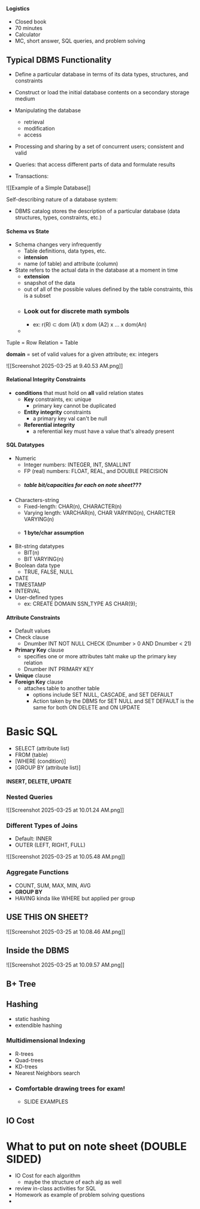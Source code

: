 #### Logistics
- Closed book
- 70 minutes
- Calculator
- MC, short answer, SQL queries, and problem solving

## Typical DBMS Functionality
- Define a particular database in terms of its data types, structures, and constraints
- Construct or load the initial database contents on a secondary storage medium
- Manipulating the database
	- retrieval
	- modification
	- access
- Processing and sharing by a set of concurrent users; consistent and valid

- Queries: that access different parts of data and formulate results
- Transactions:

![[Example of a Simple Database]]


Self-describing nature of a database system:
- DBMS catalog stores the description of a particular database (data structures, types, constraints, etc.)

#### Schema vs State
- Schema changes very infrequently
	- Table definitions, data types, etc.
	- **intension**
	- name (of table) and attribute (column)
- State refers to the actual data in the database at a moment in time
	- **extension**
	- snapshot of the data
	- out of all of the possible values defined by the table constraints, this is a subset
	- ### Look out for discrete math symbols
		- ex: r(R) ⊂ dom (A1) x dom (A2) x ... x dom(An)
	- 

Tuple = Row
Relation = Table

**domain** = set of valid values for a given attribute; ex: integers

![[Screenshot 2025-03-25 at 9.40.53 AM.png]]

#### Relational Integrity Constraints
- **conditions** that must hold on **all** valid relation states
	- **Key** constraints, ex: unique
		- primary key cannot be duplicated
	- **Entity integrity** constraints
		- a primary key val can't be null
	- **Referential integrity**
		- a referential key must have a value that's already present

#### SQL Datatypes
- Numeric
	- Integer numbers: INTEGER, INT, SMALLINT
	- FP (real) numbers: FLOAT, REAL, and DOUBLE PRECISION
	- ##### table bit/capacities for each on note sheet???
- Characters-string
	- Fixed-length: CHAR(n), CHARACTER(n)
	- Varying length: VARCHAR(n), CHAR VARYING(n), CHARCTER VARYING(n)
	- #### 1 byte/char assumption
- Bit-string datatypes
	- BIT(n)
	- BIT VARYING(n)
- Boolean data type
	- TRUE, FALSE, NULL
- DATE
- TIMESTAMP
- INTERVAL
- User-defined types
	- ex: CREATE DOMAIN SSN_TYPE AS CHAR(9);

#### Attribute Constraints
- Default values
- Check clause
	- Dnumber INT NOT NULL CHECK (Dnumber > 0 AND Dnumber < 21)
- **Primary Key** clause
	- specifies one or more attributes taht make up the primary key relation
	- Dnumber INT PRIMARY KEY
- **Unique** clause
- **Foreign Key** clause
	- attaches table to another table
		- options include SET NULL, CASCADE, and SET DEFAULT
		- Action taken by the DBMS for SET NULL and SET DEFAULT is the same for both ON DELETE and ON UPDATE

# Basic SQL
- SELECT (attribute list)
- FROM (table)
- \[WHERE (condition)\]
- \[GROUP BY (attribute list)\]
#### INSERT, DELETE, UPDATE

### Nested Queries

![[Screenshot 2025-03-25 at 10.01.24 AM.png]]

### Different Types of Joins
- Default: INNER
- OUTER (LEFT, RIGHT, FULL)

![[Screenshot 2025-03-25 at 10.05.48 AM.png]]

### Aggregate Functions
- COUNT, SUM, MAX, MIN, AVG
- **GROUP BY**
- HAVING kinda like WHERE but applied per group

## USE THIS ON SHEET?
![[Screenshot 2025-03-25 at 10.08.46 AM.png]]

## Inside the DBMS

![[Screenshot 2025-03-25 at 10.09.57 AM.png]]

## B+ Tree

## Hashing
- static hashing
- extendible hashing

### Multidimensional Indexing
- R-trees
- Quad-trees
- KD-trees
- Nearest Neighbors search
- ### Comfortable drawing trees for exam!
	- SLIDE EXAMPLES

## IO Cost



# What to put on note sheet (DOUBLE SIDED)
- IO Cost for each algorithm
	- maybe the structure of each alg as well
- review in-class activities for SQL
- Homework as example of problem solving questions
- 